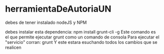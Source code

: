 herramientaDeAutoriaUN
======================

debes de tener instalado nodeJS y NPM

debes instalar esta dependencia:
	npm install grunt-cli -g
Este comando es el que permite ejecutar grunt como un comando de consola
Para ejecutar el "servicio" corran:
	grunt
Y este estara esuchando todos los cambios que se realicen